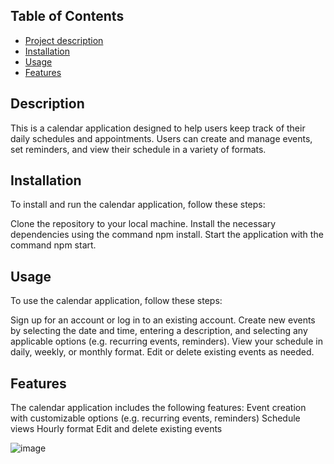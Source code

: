  ## Table of Contents
  - [Project description](#description)
  - [Installation](#installation)
  - [Usage](#usage)
  - [Features](#features)


  ## Description
  This is a calendar application designed to help users keep track of their daily schedules and appointments. Users can create and manage events, set reminders, and view their schedule in a variety of formats.

  ## Installation
  To install and run the calendar application, follow these steps:

Clone the repository to your local machine.
Install the necessary dependencies using the command npm install.
Start the application with the command npm start.

  ## Usage
  To use the calendar application, follow these steps:

Sign up for an account or log in to an existing account.
Create new events by selecting the date and time, entering a description, and selecting any applicable options (e.g. recurring events, reminders).
View your schedule in daily, weekly, or monthly format.
Edit or delete existing events as needed.

  ## Features
  The calendar application includes the following features:
Event creation with customizable options (e.g. recurring events, reminders)
Schedule views Hourly format
Edit and delete existing events

![image](https://user-images.githubusercontent.com/107649623/228262728-ef4ae53c-db8a-4f61-94f2-51bb3d686987.png)
